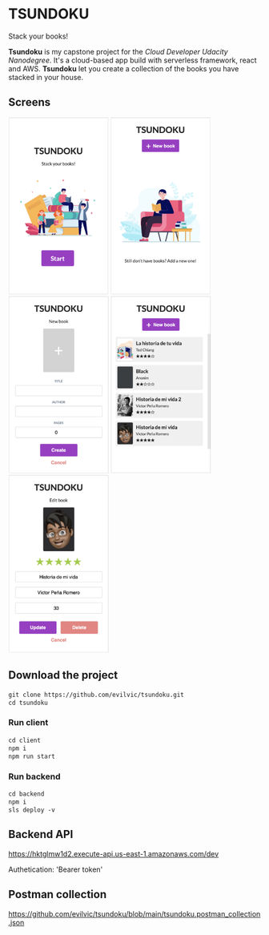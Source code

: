 # TSUNDOKU

Stack your books!

**Tsundoku** is my capstone project for the *Cloud Developer Udacity Nanodegree*. It's a cloud-based app build with serverless framework, react and AWS. **Tsundoku** let you create a collection of the books you have stacked in your house.

## Screens

<img src="https://raw.githubusercontent.com/evilvic/tsundoku/main/screens/screen_01.png" alt="screen 01" width="200"/>
<img src="https://raw.githubusercontent.com/evilvic/tsundoku/main/screens/screen_02.png" alt="screen 02" width="200"/>
<img src="https://raw.githubusercontent.com/evilvic/tsundoku/main/screens/screen_03.png" alt="screen 03" width="200"/>
<img src="https://raw.githubusercontent.com/evilvic/tsundoku/main/screens/screen_04.png" alt="screen 04" width="200"/>
<img src="https://raw.githubusercontent.com/evilvic/tsundoku/main/screens/screen_05.png" alt="screen 05" width="200"/>


## Download the project

```
git clone https://github.com/evilvic/tsundoku.git
cd tsundoku
```

### Run client

```
cd client
npm i
npm run start
```

### Run backend

```
cd backend
npm i
sls deploy -v
```

## Backend API

https://hktglmw1d2.execute-api.us-east-1.amazonaws.com/dev

Authetication: 'Bearer token'

## Postman collection

https://github.com/evilvic/tsundoku/blob/main/tsundoku.postman_collection.json
